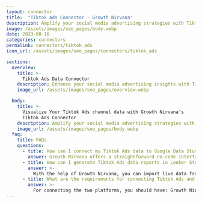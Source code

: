 ```yaml
---
layout: connector
title:  "Tiktok Ads Connector - Growth Nirvana"
description: Amplify your social media advertising strategies with Tiktok Ads insights integrated into Looker Studio.
image: /assets/images/seo_pages/body.webp
date: 2023-08-16
categories: connectors
permalink: connectors/tiktok_ads
icon_url: /assets/images/seo_pages/connectors/tiktok_ads

sections:
  overview:
    title: >-
      Tiktok Ads Data Connector
    description: Enhance your social media advertising insights with Tiktok Ads integration. Seamlessly merge advertising performance data from Tiktok Ads with Looker Studio's analytical capabilities, unlocking insights that shape ad strategies, audience engagement, and campaign success.
    image_url: /assets/images/seo_pages/overview.webp

  body:
    title: >-
      Visualize Your Tiktok Ads channel data with Growth Nirvana's
      Tiktok Ads Connector
    description: Amplify your social media advertising strategies with Tiktok Ads insights integrated into Looker Studio.
    image_url: /assets/images/seo_pages/body.webp
  faq:
    title: FAQs
    questions:
      - title: How can I connect my Tiktok Ads data to Google Data Studio/Looker Studio?
        answer: Growth Nirvana offers a straightforward no-code interface to connect to Tiktok Ads data sources.
      - title: How can I generate Tiktok Ads data reports in Looker Studio?
        answer: >-
          With the help of Growth Nirvana, you can import live data from Tiktok Ads into Looker Studio. These data can be viewed in charts, tables, and dashboards to generate branded reports that can be shared instantly.
      - title: What are the requirements for connecting Tiktok Ads and Looker Studio?
        answer: >-
          For connecting the two platforms, you should have: Growth Nirvana Account and Tiktok Ads Ads Account
---
```

